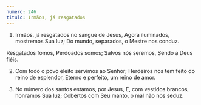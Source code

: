```yaml
---
numero: 246
titulo: Irmãos, já resgatados
---
```

1. Irmãos, já resgatados no sangue de Jesus,
Agora iluminados, mostremos Sua luz;
Do mundo, separados, o Mestre nos conduz.

Resgatados fomos,
Perdoados somos;
Salvos nós seremos,
Sendo a Deus fiéis.

2. Com todo o povo eleito servimos ao Senhor;
Herdeiros nos tem feito do reino de esplendor,
Eterno e perfeito, um reino de amor.

3. No número dos santos estamos, por Jesus,
E, com vestidos brancos, honramos Sua luz;
Cobertos com Seu manto, o mal não nos seduz.
